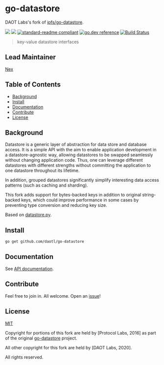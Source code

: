 # go-datastore

DAOT Labs's fork of [ipfs/go-datastore](https://github.com/ipfs/go-datastore).

[![](https://img.shields.io/badge/made%20by-Protocol%20Labs-blue.svg?style=flat-square)](http://ipn.io)
[![](https://img.shields.io/badge/project-DAOT%20Labs-red.svg?style=flat-square)](http://github.com/daotl)
[![standard-readme compliant](https://img.shields.io/badge/standard--readme-OK-green.svg?style=flat-square)](https://github.com/RichardLitt/standard-readme)
[![go.dev reference](https://img.shields.io/badge/go.dev-reference-007d9c?logo=go&logoColor=white&style=flat-square)](https://pkg.go.dev/github.com/daotl/go-datastore)
[![Build Status](https://travis-ci.com/daotl/go-datastore.svg?branch=master)](https://travis-ci.com/daotl/go-datastore)

> key-value datastore interfaces

## Lead Maintainer

[Nex](https://github.com/NexZhu)

## Table of Contents

- [Background](#background)
- [Install](#install)
- [Documentation](#documentation)
- [Contribute](#contribute)
- [License](#license)

## Background

Datastore is a generic layer of abstraction for data store and database access.
It is a simple API with the aim to enable application development in a datastore-agnostic way,
allowing datastores to be swapped seamlessly without changing application code.
Thus, one can leverage different datastores with different strengths without
committing the application to one datastore throughout its lifetime.

In addition, grouped datastores significantly simplify interesting data access
patterns (such as caching and sharding).

This fork adds support for bytes-backed keys in addition to original string-backed
keys, which could improve performance in some cases by preventing type conversion
and reducing key size.

Based on [datastore.py](https://github.com/datastore/datastore).

## Install

```sh
go get github.com/daotl/go-datastore
```

## Documentation

See [API documentation](https://pkg.go.dev/github.com/daotl/go-datastore).

## Contribute

Feel free to join in. All welcome. Open an [issue](https://github.com/daotl/go-datastore/issues)!

## License

[MIT](LICENSE)

Copyright for portions of this fork are held by [Protocol Labs, 2016] as part of the original [go-datastore](https://github.com/ipfs/go-datastore) project.

All other copyright for this fork are held by [DAOT Labs, 2020].

All rights reserved.
